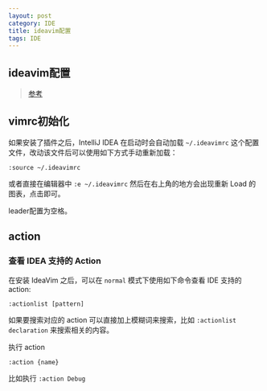 ```yaml
---
layout: post
category: IDE
title: ideavim配置
tags: IDE
---
```


## ideavim配置

> [参考](https://einverne.github.io/post/2020/12/my-idea-vimrc-config.html)



## vimrc初始化

如果安装了插件之后，IntelliJ IDEA 在启动时会自动加载 `~/.ideavimrc` 这个配置文件，改动该文件后可以使用如下方式手动重新加载：

```
:source ~/.ideavimrc
```

或者直接在编辑器中 `:e ~/.ideavimrc` 然后在右上角的地方会出现重新 Load 的图表，点击即可。



leader配置为空格。



## action

### 查看 IDEA 支持的 Action

在安装 IdeaVim 之后，可以在 `normal` 模式下使用如下命令查看 IDE 支持的 action:

```
:actionlist [pattern]
```

如果要搜索对应的 action 可以直接加上模糊词来搜索，比如 `:actionlist declaration` 来搜索相关的内容。

执行 action

```
:action {name}
```

比如执行 `:action Debug`
